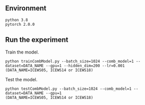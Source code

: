 ## Environment
    python 3.8
    pytorch 2.0.0


## Run the experiment

Train the model.

    python trainCombModel.py --batch_size=1024 --comb_model=1 --dataset=DATA_NAME --gpu=1 --hidden_dim=200 --lr=0.001
    (DATA_NAME=ICEWS05, ICEWS14 or ICEWS18)

Test the model.

    python testCombModel.py --batch_size=1024 --comb_model=1 --dataset=DATA_NAME --gpu=1
    (DATA_NAME=ICEWS05, ICEWS14 or ICEWS18)


